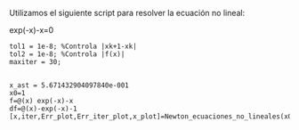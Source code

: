 Utilizamos el siguiente script para resolver la ecuación no lineal:

exp(-x)-x=0


```
tol1 = 1e-8; %Controla |xk+1-xk|
tol2 = 1e-8; %Controla |f(x)|
maxiter = 30;
 
 
x_ast = 5.671432904097840e-001
x0=1
f=@(x) exp(-x)-x
df=@(x)-exp(-x)-1
[x,iter,Err_plot,Err_iter_plot,x_plot]=Newton_ecuaciones_no_lineales(x0,f,df,x_ast,tol1,tol2,maxiter)
```
